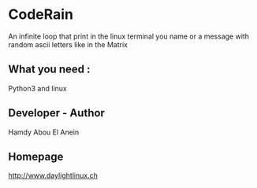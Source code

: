 # CodeRain

An infinite loop that print in the linux terminal you name or a message with random ascii letters like in the Matrix

## What you need :

Python3 and linux

## Developer - Author 

Hamdy Abou El Anein

## Homepage 

http://www.daylightlinux.ch


